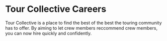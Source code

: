 # Tour Collective Careers

Tour Collective is a place to find the best of the best the touring community has to offer. By aiming to let crew members reccommend crew members, you can now hire quickly and confidently.
